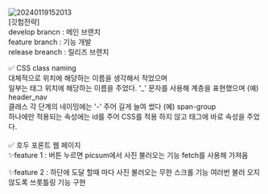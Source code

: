 ![20240119152013](https://github.com/udidcs/make-frontpage-project/assets/46997884/24d2d93d-96c3-412f-a8c5-baf13a400466) <br>
[깃헙전략] <br>
develop brancn : 메인 브랜치 <br>
feature branch : 기능 개발 <br>
release breanch : 릴리즈 브랜치 <br>

✅ CSS class naming <br>
대체적으로 위치에 해당하는 이름을 생각해서 적었으며 <br>
일부는 태그 위치에 해당하는 이름을 주었다. '_' 문자를 사용해 계층을 표현했으며 (예) header_nav <br>
클래스 각 단계의 네이밍에는 '-' 주어 길게 늘여 썼다 (예) span-group <br>
하나에만 적용되는 속성에는 id를 주어 CSS를 적용 하지 않고 태그에 바로 속성을 주었다. <br>
<br>
✅ 호두 포론트 웹 페이지<br>
✨feature 1 : 버튼 누르면 picsum에서 사진 불러오는 기능
fetch를 사용해 가져옴

✨feature 2 : 하단에 도달 할때 마다 사진 불러오는 무한 스크롤 기능
여러번 불러 오지 않도록 쓰롯틀링 기능 구현


